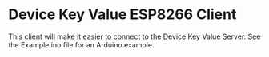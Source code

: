 Device Key Value ESP8266 Client
===============================
This client will make it easier to connect to the Device Key Value Server. See
the Example.ino file for an Arduino example.
